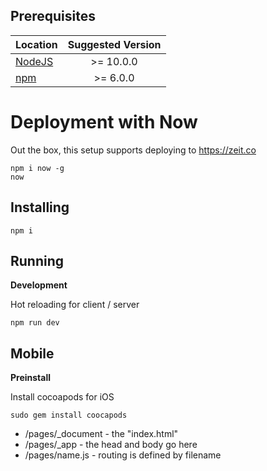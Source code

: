## Prerequisites

| Location                                                     | Suggested Version       |
| -------------                                                |:-------------:|
| <a href="https://nodejs.org/en/">NodeJS</a>                     | >= 10.0.0 |
| <a href="https://nodejs.org/en/">npm</a>                        | >= 6.0.0 |

# Deployment with Now
Out the box, this setup supports deploying to https://zeit.co
```$xslt
npm i now -g
now
```

## Installing
```
npm i
```

## Running
**Development**

Hot reloading for client / server
```
npm run dev
```
 
## Mobile
**Preinstall**

Install cocoapods for iOS
```
sudo gem install coocapods
```
 
- /pages/_document - the "index.html"
- /pages/_app - the head and body go here
- /pages/name.js - routing is defined by filename
